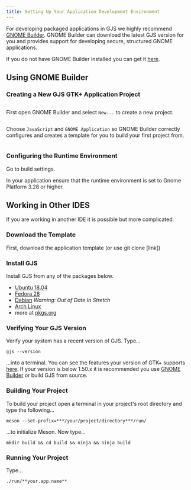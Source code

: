 ```yaml
---
title: Setting Up Your Application Development Environment
---
```


For developing packaged applications in GJS we highly recommend [GNOME Builder](https://wiki.gnome.org/Apps/Builder). GNOME Builder can download the latest GJS version for you and provides support for developing secure, structured GNOME applications.

If you do not have GNOME Builder installed you can get it [here](https://flathub.org/apps/details/org.gnome.Builder).

## Using GNOME Builder

### Creating a New GJS GTK+ Application Project

<img :src="$withBase('/assets/img/builder-01.png')" />

First open GNOME Builder and select `New...` to create a new project.

<img :src="$withBase('/assets/img/builder-02.png')" />

Choose `JavaScript` and `GNOME Application` so GNOME Builder correctly configures and creates a template for you to build your first project from.

<img :src="$withBase('/assets/img/builder-03.png')" />

### Configuring the Runtime Environment

Go to build settings.

In your application ensure that the runtime environment is set to Gnome Platform 3.28 or higher.  

## Working in Other IDES

If you are working in another IDE it is possible but more complicated.

### Download the Template

First, download the application template (or use git clone [link])

### Install GJS

Install GJS from any of the packages below.

- [Ubuntu 18.04](https://packages.ubuntu.com/bionic/gjs)
- [Fedora 28](https://fedora.pkgs.org/28/fedora-x86_64/gjs-1.52.2-1.fc28.x86_64.rpm.html)
- [Debian](https://packages.debian.org/buster/gjs)  *Warning: Out of Date In Stretch*
- [Arch Linux](https://www.archlinux.org/packages/extra/x86_64/gjs/)
- more at [pkgs.org](https://pkgs.org/download/gjs)

### Verifying Your GJS Version
Verify your system has a recent version of GJS. Type...

    gjs --version
    
...into a terminal. You can see the features your version of GTK+ supports [here](../../gjs/features-across-versions.html). If your version is below 1.50.x it is recommended you use [GNOME Builder](https://flathub.org/apps/details/org.gnome.Builder) or build GJS from source.

<!--### Building GJS From Source

Use BuildStream or JHBuild

TODO: Finish this documentation-->

### Building Your Project

To build your project open a terminal in your project's root directory and type the following...

    meson --set-prefix=***/your/project/directory***/run/

...to initialize Meson. Now type...

    mkdir build && cd build && ninja && ninja build

### Running Your Project

Type...
    
    ./run/**your.app.name**